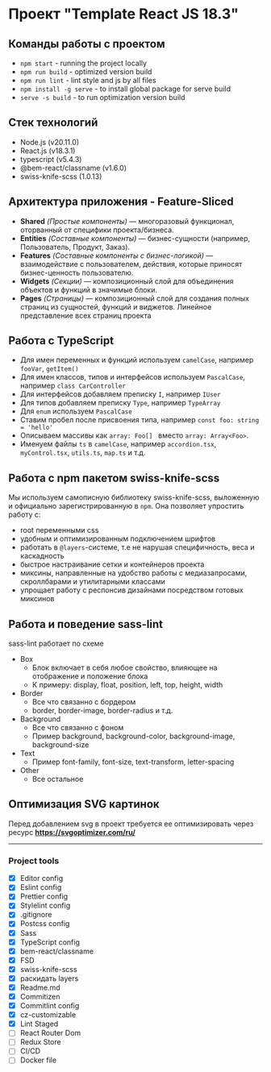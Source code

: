 # Проект "Template React JS 18.3"

## Команды работы с проектом
- `npm start` - running the project locally
- `npm run build` - optimized version build
- `npm run lint` - lint style and js by all files
- `npm install -g serve` - to install global package for serve build
- `serve -s build` - to run optimization version build

## Стек технологий
- Node.js (v20.11.0)
- React.js (v18.3.1)
- typescript (v5.4.3)
- @bem-react/classname (v1.6.0)
- swiss-knife-scss (1.0.13)

## Архитектура приложения - Feature-Sliced
- **Shared** _(Простые компоненты)_ — многоразовый функционал, оторванный от специфики проекта/бизнеса.
- **Entities** _(Составные компоненты)_ — бизнес-сущности (например, Пользователь, Продукт, Заказ).
- **Features** _(Составные компоненты с бизнес-логикой)_ — взаимодействие с пользователем, действия, которые приносят бизнес-ценность пользователю.
- **Widgets** _(Секции)_ — композиционный слой для объединения объектов и функций в значимые блоки.
- **Pages** _(Страницы)_ — композиционный слой для создания полных страниц из сущностей, функций и виджетов. Линейное представление всех страниц проекта

## Работа с TypeScript
+ Для имен переменных и функций используем `camelCase`, например `fooVar`, `getItem()`
+ Для имен классов, типов и интерфейсов используем `PascalCase`, например `class CarController`
+ Для интерфейсов добавляем преписку `I`, например `IUser`
+ Для типов добавляем преписку `Type`, например `TypeArray`
+ Для `enum` используем `PascalCase`
+ Ставим пробел после присвоения типа, например `const foo: string = 'hello'`
+ Описываем массивы как `array: Foo[] ` вместо `array: Array<Foo>`.
+ Именуем файлы `ts` в `camelCase`, например `accordion.tsx`, `myControl.tsx`, `utils.ts`, `map.ts` и т.д.

## Работа с npm пакетом swiss-knife-scss
Мы используем самописную библиотеку swiss-knife-scss, выложенную и официально зарегистрированную в `npm`. Она позволяет упростить работу с:

- root переменными css
- удобным и оптимизированным подключением шрифтов
- работать в `@layers`-системе, т.е не нарушая специфичность, веса и каскадность
- быстрое настраивание сетки и контейнеров проекта
- миксины, направленные на удобство работы с медиазапросами, скроллбарами и утилитарными классами
- упрощает работу с респонсив дизайнами посредством готовых миксинов


## Работа и поведение sass-lint

sass-lint работает по схеме
- Box
	- Блок включает в себя любое свойство, влияющее на отображение и положение блока
	- К примеру: display, float, position, left, top, height, width
- Border
	- Все что связанно с бордером
	- border, border-image, border-radius и т.д.
- Background
	- Все что связанно с фоном
	- Пример background, background-color, background-image, background-size
- Text
	- Пример font-family, font-size, text-transform, letter-spacing
- Other
	- Все остальное

## Оптимизация SVG картинок
Перед добавлением svg в проект требуется ее оптимизировать через ресурс **https://svgoptimizer.com/ru/**


----------------

### Project tools

- [x] Editor config
- [x] Eslint config
- [x] Prettier config
- [x] Stylelint config
- [x] .gitignore
- [x] Postcss config
- [x] Sass
- [x] TypeScript config
- [x] bem-react/classname
- [x] FSD
- [x] swiss-knife-scss
- [x] раскидать layers
- [x] Readme.md
- [x] Commitizen
- [x] Commitlint config
- [x] cz-customizable
- [x] Lint Staged
- [ ] React Router Dom
- [ ] Redux Store
- [ ] CI/CD
- [ ] Docker file
